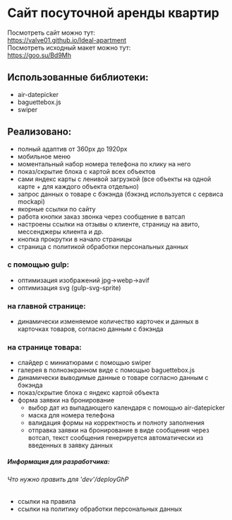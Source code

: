 # Сайт посуточной аренды квартир

Посмотреть сайт можно тут:<br>
<https://valve01.github.io/Ideal-apartment><br>
Посмотреть исходный макет можно тут:<br>
<https://goo.su/Bd9Mh>


## Использованные библиотеки:
- air-datepicker
- baguettebox.js
- swiper

## Реализовано:
- полный адаптив от 360px до 1920px
- мобильное меню
- моментальный набор номера телефона по клику на него
- показ/скрытие блока с картой всех объектов
- сами яндекс карты с ленивой загрузкой (все объекты на одной карте + для каждого объекта отдельно)
- запрос данных о товаре с бэкэнда (бэкэнд используется с сервиса mockapi)
- якорные ссылки по сайту
- работа кнопки заказ звонка через сообщение в ватсап
- настроены ссылки на отзывы о клиенте, страницу на авито, мессенджеры клиента и др.
- кнопка прокрутки в начало страницы
- страница с политикой обработки персональных данных

### с помощью gulp:
- оптимизация изображений jpg->webp->avif
- оптимизация svg (gulp-svg-sprite)

### на главной странице: 
- динамически изменяемое количество карточек и данных в карточках товаров, согласно данным с бэкэнда

### на странице товара:
- слайдер с миниатюрами с помощью swiper
- галерея в полноэкранном виде с помощью baguettebox.js
- динамически выводимые данные о товаре согласно данным с бэкэнда
- показ/скрытие блока с яндекс картой объекта
- форма заявки на бронирование
  - выбор дат из выпадающего календаря с помощью air-datepicker
  - маска для номера телефона
  - валидация формы на корректность и полноту заполнения
  - отправка заявки на бронирование в виде сообщения через вотсап, текст сообщения генерируется автоматически из введенных в заявку данных



##### Информация для разработчика:
###### Что нужно править для 'dev'/deployGhP

- ссылки на правила 
- ссылки на политику обработки персональных данных